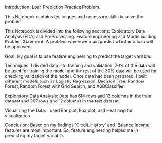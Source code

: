 Introduction: 
Loan Prediction Practice Problem.

This Notebook contains techniques and necessary skills to solve the problem.

This Notebook is divided into the following sections:
Exploratory Data Analysis (EDA) and PreProcessing.
Feature engineering and Model building
Problem Statement: 
A problem where we must predict whether a loan will be approved.


Goal: 
My goal is to use feature engineering to predict the target variable. 

Techniques: 
I divided data into training and validation. 70% of the data will be used for training the model and the rest of the 30% data will be used for checking validation of the model. Once data had been prepared, I built different models such as  Logistic Regression, Decision Tree, Random Forest, Random Forest with Grid Search, and XGBClassifier. 

Exploratory Data Analysis:
Data has 614 rows and 13 columns in the train dataset and 367 rows and 12 columns in the test dataset.

Visualizing the Data:
I used Bar plot, Box plot, and Heat map for visualization. 

Conclusion: 
Based on my findings 'Credit_History' and 'Balance Income' features are most important. So, feature engineering helped me in predicting my target variable.

